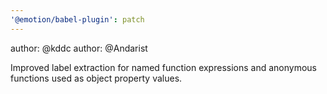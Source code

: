 ```yaml
---
'@emotion/babel-plugin': patch
---
```


author: @kddc
author: @Andarist

Improved label extraction for named function expressions and anonymous functions used as object property values.
